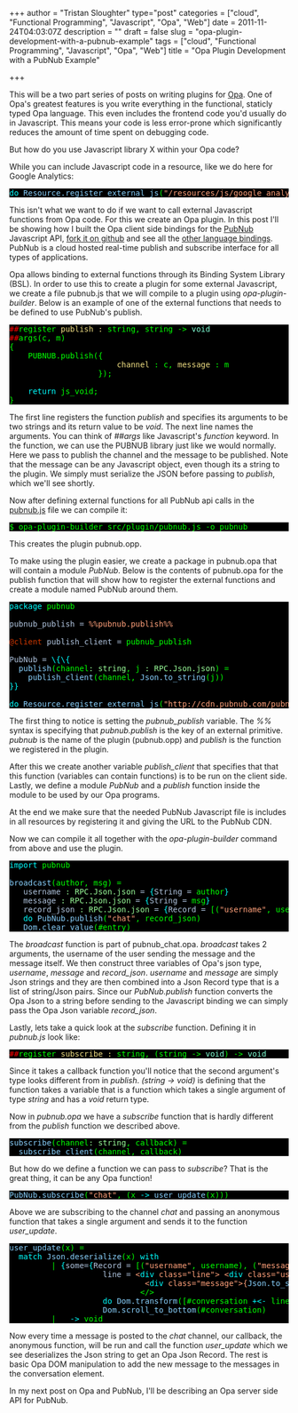 +++
author = "Tristan Sloughter"
type="post"
categories = ["cloud", "Functional Programming", "Javascript", "Opa", "Web"]
date = 2011-11-24T04:03:07Z
description = ""
draft = false
slug = "opa-plugin-development-with-a-pubnub-example"
tags = ["cloud", "Functional Programming", "Javascript", "Opa", "Web"]
title = "Opa Plugin Development with a PubNub Example"

+++

This will be a two part series of posts on writing plugins for [Opa](http://opalang.org "Opa"). One of Opa's greatest features is you write everything in the functional, staticly typed Opa language. This even includes the frontend code you'd usually do in Javascript. This means your code is less error-prone which significantly reduces the amount of time spent on debugging code.  
  
But how do you use Javascript library X within your Opa code?  
  
While you can include Javascript code in a resource, like we do here for Google Analytics:  
<pre style="color:#00ff00;background-color:#000000;"><span style="color:#00ffff;">do</span> <span style="color:#87cefa;">Resource.register_external_js</span>(<span style="color:#ffa07a;">"/resources/js/google_analytics.js"</span>)</pre>  
This isn't what we want to do if we want to call external Javascript functions from Opa code. For this we create an Opa plugin. In this post I'll be showing how I built the Opa client side bindings for the [PubNub](http://www.pubnub.com/ "PubNub") Javascript API, [fork it on github](https://github.com/tsloughter/opa_pubnub_plugin "Opa PubNub Plugin") and see all the [other language bindings](https://github.com/pubnub/pubnub-api "PubNub API"). PubNub is a cloud hosted real-time publish and subscribe interface for all types of applications.  
  
Opa allows binding to external functions through its Binding System Library (BSL). In order to use this to create a plugin for some external Javascript, we create a file pubnub.js that we will compile to a plugin using _opa-plugin-builder_. Below is an example of one of the external functions that needs to be defined to use PubNub's publish.  
<pre style="color:#00ff00;background-color:#000000;"><span style="color:#ff0000;">##</span>register <span style="color:#eedd82;">publish :</span> string, string -&gt; <span style="color:#7fffd4;">void</span>  
<span style="color:#ff0000;">##</span>args(c, m)  
{  
    PUBNUB.publish({  
                       <span style="color:#eedd82;">channel</span> : c, <span style="color:#eedd82;">message</span> : m  
                   });  
  
    <span style="color:#00ffff;">return</span> js_void;  
}</pre>  
The first line registers the function _publish_ and specifies its arguments to be two strings and its return value to be _void_. The next line names the arguments. You can think of _##args_ like Javascript's _function_ keyword. In the function, we can use the PUBNUB library just like we would normally. Here we pass to publish the channel and the message to be published. Note that the message can be any Javascript object, even though its a string to the plugin. We simply must serialize the JSON before passing to _publish_, which we'll see shortly.  
  
Now after defining external functions for all PubNub api calls in the [pubnub.js](https://github.com/tsloughter/opa_pubnub_plugin/blob/master/src/plugin/pubnub.js "Pubnub.js") file we can compile it:  
<pre style="color:#00ff00;background-color:#000000;">$ opa-plugin-builder src/plugin/pubnub.js -o pubnub</pre>  
This creates the plugin pubnub.opp.  
  
To make using the plugin easier, we create a package in pubnub.opa that will contain a module _PubNub_. Below is the contents of pubnub.opa for the publish function that will show how to register the external functions and create a module named PubNub around them.  
<pre style="color:#00ff00;background-color:#000000;"><span style="color:#00ffff;">package</span> pubnub  
  
<span style="color:#b0c4de;">pubnub_publish =</span> <span style="color:#ffa07a;">%%pubnub.publish%%</span>  
  
<span style="color:#cd3700;">@client</span> <span style="color:#b0c4de;">publish_client =</span> pubnub_publish  
  
<span style="color:#b0c4de;">PubNub =</span> <span style="color:#00ffff;">\{\{</span>  
  <span style="color:#87cefa;">publish</span>(channel<span style="color:#98fb98;">: string</span>, j <span style="color:#98fb98;">: RPC.Json.json</span>) =  
    <span style="color:#87cefa;">publish_client</span>(channel, <span style="color:#87cefa;">Json.to_string</span>(j))  
<span style="color:#00ffff;">}}</span>  
  
<span style="color:#00ffff;">do</span> <span style="color:#87cefa;">Resource.register_external_js</span>(<span style="color:#ffa07a;">"http://cdn.pubnub.com/pubnub-3.1.min.js"</span>)</pre>  
The first thing to notice is setting the _pubnub_publish_ variable. The _%%_ syntax is specifying that _pubnub.publish_ is the key of an external primitive. _pubnub_ is the name of the plugin (pubnub.opp) and _publish_ is the function we registered in the plugin.  
  
After this we create another variable _publish_client_ that specifies that that this function (variables can contain functions) is to be run on the client side. Lastly, we define a module _PubNub_ and a _publish_ function inside the module to be used by our Opa programs.  
  
At the end we make sure that the needed PubNub Javascript file is includes in all resources by registering it and giving the URL to the PubNub CDN.  
  
Now we can compile it all together with the _opa-plugin-builder_ command from above and use the plugin.  
<pre style="color:#00ff00;background-color:#000000;"><span style="color:#00ffff;">import</span> pubnub  
  
<span style="color:#87cefa;">broadcast</span>(author, msg) =  
   <span style="color:#b0c4de;">username </span><span style="color:#98fb98;">: RPC.Json.json</span><span style="color:#b0c4de;"> =</span> <span style="color:#00ffff;">{</span><span style="color:#b0c4de;">String =</span> author<span style="color:#00ffff;">}</span>  
   <span style="color:#b0c4de;">message </span><span style="color:#98fb98;">: RPC.Json.json</span><span style="color:#b0c4de;"> =</span> <span style="color:#00ffff;">{</span><span style="color:#b0c4de;">String =</span> msg<span style="color:#00ffff;">}</span>  
   <span style="color:#b0c4de;">record_json </span><span style="color:#98fb98;">: RPC.Json.json</span><span style="color:#b0c4de;"> =</span> <span style="color:#00ffff;">{</span><span style="color:#b0c4de;">Record =</span> [(<span style="color:#ffa07a;">"username"</span>, username), (<span style="color:#ffa07a;">"message"</span>, message)]<span style="color:#00ffff;">}</span>  
   <span style="color:#00ffff;">do</span> <span style="color:#87cefa;">PubNub.publish</span>(<span style="color:#ffa07a;">"chat"</span>, record_json)  
   <span style="color:#87cefa;">Dom.clear_value</span>(#entry)</pre>  
The _broadcast_ function is part of pubnub_chat.opa. _broadcast_ takes 2 arguments, the username of the user sending the message and the message itself. We then construct three variables of Opa's json type, _username_, _message_ and _record_json_. _username_ and _message_ are simply Json strings and they are then combined into a Json Record type that is a list of string/Json pairs. Since our _PubNub.publish_ function converts the Opa Json to a string before sending to the Javascript binding we can simply pass the Opa Json variable _record_json_.  
  
Lastly, lets take a quick look at the _subscribe_ function. Defining it in _pubnub.js_ look like:  
<pre style="color:#00ff00;background-color:#000000;"><span style="color:#ff0000;">##</span>register <span style="color:#eedd82;">subscribe :</span> string, (string -&gt; <span style="color:#7fffd4;">void</span>) -&gt; <span style="color:#7fffd4;">void</span></pre>  
Since it takes a callback function you'll notice that the second argument's type looks different from in _publish_. _(string -&gt; void)_ is defining that the function takes a variable that is a function which takes a single argument of type _string_ and has a _void_ return type.  
  
Now in _pubnub.opa_ we have a _subscribe_ function that is hardly different from the _publish_ function we described above.  
<pre style="color:#00ff00;background-color:#000000;"><span style="color:#87cefa;">subscribe</span>(channel<span style="color:#98fb98;">: string</span>, callback) =  
  <span style="color:#87cefa;">subscribe_client</span>(channel, callback)</pre>  
But how do we define a function we can pass to _subscribe_? That is the great thing, it can be any Opa function!  
<pre style="color:#00ff00;background-color:#000000;"><span style="color:#87cefa;">PubNub.subscribe</span>(<span style="color:#ffa07a;">"chat"</span>, (x <span style="color:#00ffff;">-&gt;</span> <span style="color:#87cefa;">user_update</span>(x)))</pre>  
Above we are subscribing to the channel _chat_ and passing an anonymous function that takes a single argument and sends it to the function _user_update_.  
<pre style="color:#00ff00;background-color:#000000;"><span style="color:#87cefa;">user_update</span>(x) =  
  <span style="color:#00ffff;">match</span> <span style="color:#87cefa;">Json.deserialize</span>(x) <span style="color:#00ffff;">with</span>  
         | <span style="color:#00ffff;">{</span><span style="color:#b0c4de;">some=</span><span style="color:#00ffff;">{</span><span style="color:#b0c4de;">Record =</span> [(<span style="color:#ffa07a;">"username"</span>, username), (<span style="color:#ffa07a;">"message"</span>, message)]<span style="color:#00ffff;">}}</span> <span style="color:#00ffff;">-&gt;</span>  
                    <span style="color:#b0c4de;">line =</span> <span style="color:#ffa07a;">&lt;</span><span style="color:#00ffff;">div </span><span style="color:#ffa07a;">class="line"&gt; &lt;</span><span style="color:#00ffff;">div </span><span style="color:#ffa07a;">class="user"&gt;{</span><span style="color:#87cefa;">Json.to_string</span>(username)<span style="color:#ffa07a;">}:&lt;</span><span style="color:#00ffff;">/</span><span style="color:#ffa07a;">&gt;</span>  
                             <span style="color:#ffa07a;">&lt;</span><span style="color:#00ffff;">div </span><span style="color:#ffa07a;">class="message"&gt;{</span><span style="color:#87cefa;">Json.to_string</span>(message)<span style="color:#ffa07a;">}&lt;</span><span style="color:#00ffff;">/</span><span style="color:#ffa07a;">&gt;</span>  
                            &lt;/&gt;  
                    <span style="color:#00ffff;">do</span> <span style="color:#87cefa;">Dom.transform</span>([#conversation <span style="color:#00ffff;">+&lt;-</span> line ])  
                    <span style="color:#87cefa;">Dom.scroll_to_bottom</span>(#conversation)  
         | _ <span style="color:#00ffff;">-&gt;</span> void</pre>  
Now every time a message is posted to the _chat_ channel, our callback, the anonymous function, will be run and call the function _user_update_ which we see deserializes the Json string to get an Opa Json Record. The rest is basic Opa DOM manipulation to add the new message to the messages in the conversation element.  
  
In my next post on Opa and PubNub, I'll be describing an Opa server side API for PubNub.

